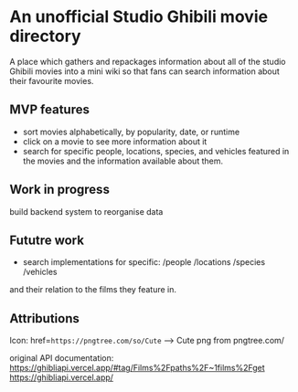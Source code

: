 # An unofficial Studio Ghibili movie directory

A place which gathers and repackages information about all of the studio Ghibili movies into a mini wiki so that fans can search information about their favourite movies.

## MVP features

- sort movies alphabetically, by popularity, date, or runtime
- click on a movie to see more information about it
- search for specific people, locations, species, and vehicles featured in the movies and the information available about them.

## Work in progress

build backend system to reorganise data

## Fututre work

- search implementations for specific:
        /people
        /locations
        /species
        /vehicles

and their relation to the films they feature in.

## Attributions

 Icon:  href=`https://pngtree.com/so/Cute` --> Cute png from pngtree.com/

original API documentation:
<https://ghibliapi.vercel.app/#tag/Films%2Fpaths%2F~1films%2Fget>
<https://ghibliapi.vercel.app/>
